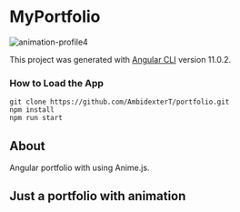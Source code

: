 # MyPortfolio

![animation-profile4](https://user-images.githubusercontent.com/55133073/178462132-8171f417-cfb1-4cdf-81ad-ebead6811da7.gif)

This project was generated with [Angular CLI](https://github.com/angular/angular-cli) version 11.0.2.

### How to Load the App
```
git clone https://github.com/AmbidexterT/portfolio.git
npm install
npm run start
```
## About
Angular portfolio with using Anime.js.

## Just a portfolio with animation



